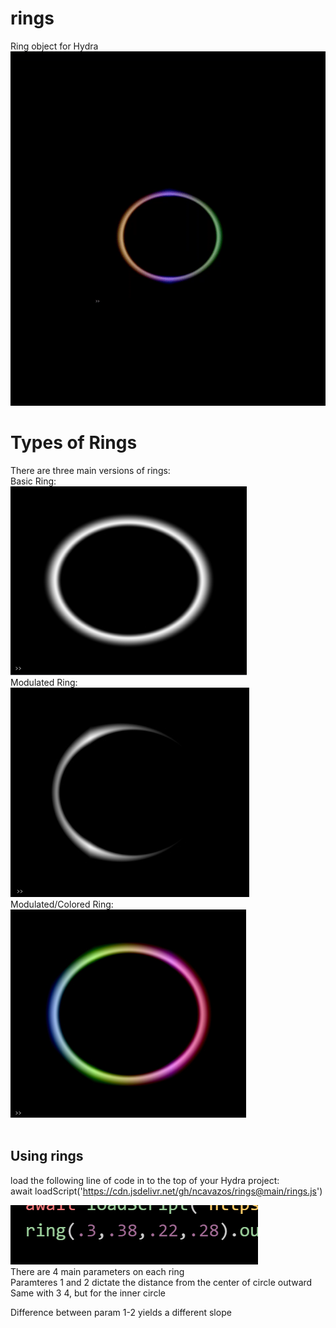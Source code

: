 # rings
Ring object for Hydra<br>
![](rings.gif)</br>
# Types of Rings</br>
There are three main versions of rings:</br>
Basic Ring:</br>
![](Ring_01.jpg)</br>
Modulated Ring:</br>
![](mRing_01.jpg)</br>
Modulated/Colored Ring:</br>
![](mcRing_01.jpg)</br></br>
## Using rings</br>
load the following line of code in to the top of your Hydra project:</br>
await loadScript('https://cdn.jsdelivr.net/gh/ncavazos/rings@main/rings.js')

![](parameters.png)</br>
There are 4 main parameters on each ring</br>
Paramteres 1 and 2 dictate the distance from the center of circle outward</br>
Same with 3 4, but for the inner circle</br>

Difference between param 1-2 yields a different slope
